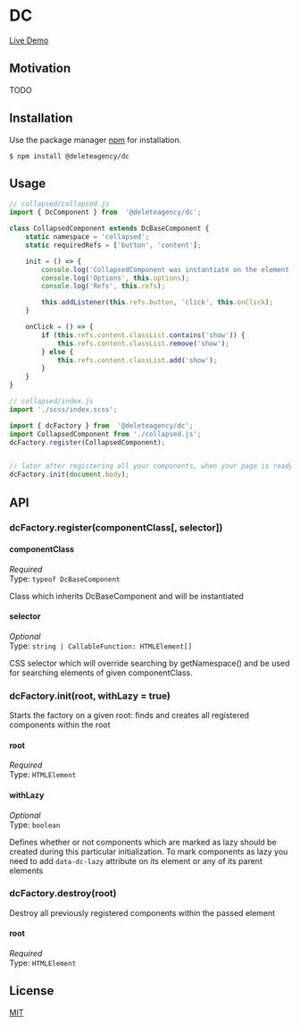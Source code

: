 # DC

[Live Demo](https://delete-agency.github.io/dc/)

## Motivation

TODO 

## Installation

Use the package manager [npm](https://docs.npmjs.com/about-npm/) for installation.

```
$ npm install @deleteagency/dc
```

## Usage

```js
// collapsed/collapsed.js
import { DcComponent } from  '@deleteagency/dc';

class CollapsedComponent extends DcBaseComponent {
	static namespace = 'collapsed';
	static requiredRefs = ['button', 'content'];

	init = () => {
		console.log('CollapsedComponent was instantiate on the element', this.element);
		console.log('Options', this.options);
		console.log('Refs', this.refs);

		this.addListener(this.refs.button, 'click', this.onClick);
	}

	onClick = () => {
		if (this.refs.content.classList.contains('show')) {
			this.refs.content.classList.remove('show');
		} else {
			this.refs.content.classList.add('show');
		}
	}
}

// collapsed/index.js
import './scss/index.scss';

import { dcFactory } from  '@deleteagency/dc';
import CollapsedComponent from './collapsed.js';
dcFactory.register(CollapsedComponent);


// later after registering all your components, when your page is ready
dcFactory.init(document.body);

```

## API

### dcFactory.register(componentClass[, selector])

#### componentClass

*Required*<br>
Type: `typeof DcBaseComponent`

Class which inherits DcBaseComponent and will be instantiated

#### selector

*Optional*<br>
Type: `string | CallableFunction: HTMLElement[]`

CSS selector which will override searching by getNamespace() and be used for searching elements of given componentClass. 

### dcFactory.init(root, withLazy = true)

Starts the factory on a given root: finds and creates all registered components within the root

#### root

*Required*<br>
Type: `HTMLElement`

#### withLazy

*Optional*<br>
Type: `boolean`

Defines whether or not components which are marked as lazy should be created during this particular initialization.
To mark components as lazy you need to add `data-dc-lazy` attribute on its element or any of its parent elements

### dcFactory.destroy(root)

Destroy all previously registered components within the passed element

#### root

*Required*<br>
Type: `HTMLElement`


## License
[MIT](https://choosealicense.com/licenses/mit/)
